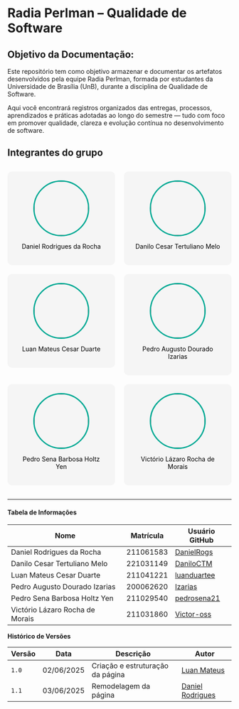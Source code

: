 # Radia Perlman – Qualidade de Software

## Objetivo da Documentação:

Este repositório tem como objetivo armazenar e documentar os artefatos desenvolvidos pela equipe Radia Perlman, formada por estudantes da Universidade de Brasília (UnB), durante a disciplina de Qualidade de Software.

Aqui você encontrará registros organizados das entregas, processos, aprendizados e práticas adotadas ao longo do semestre — tudo com foco em promover qualidade, clareza e evolução contínua no desenvolvimento de software.

## Integrantes do grupo

<div style="
  display: grid;
  grid-template-columns: repeat(auto-fit, minmax(210px, 1fr));
  gap: 20px;
  margin-top: 30px;
">

<a href="https://github.com/DanielRogs" style="text-decoration: none; color: inherit;">
  <div style="text-align: center; background: #f5f5f5; padding: 20px; border-radius: 10px;">
    <img src="https://github.com/DanielRogs.png" style="width: 120px; height: 120px; object-fit: cover; border-radius: 50%; border: 3px solid #00aa95;">
    <p style="color: black;">Daniel Rodrigues da Rocha</p>
  </div>
</a>

<a href="https://github.com/DaniloCTM" style="text-decoration: none; color: inherit;">
  <div style="text-align: center; background: #f5f5f5; padding: 20px; border-radius: 10px;">
    <img src="https://github.com/DaniloCTM.png" style="width: 120px; height: 120px; object-fit: cover; border-radius: 50%; border: 3px solid #00aa95;">
    <p style="color: black;">Danilo Cesar Tertuliano Melo</p>
  </div>
</a>

<a href="https://github.com/luanduartee" style="text-decoration: none; color: inherit;">
  <div style="text-align: center; background: #f5f5f5; padding: 20px; border-radius: 10px;">
    <img src="https://github.com/luanduartee.png" style="width: 120px; height: 120px; object-fit: cover; border-radius: 50%; border: 3px solid #00aa95;">
    <p style="color: black;">Luan Mateus Cesar Duarte</p>
  </div>
</a>

<a href="https://github.com/Izarias" style="text-decoration: none; color: inherit;">
  <div style="text-align: center; background: #f5f5f5; padding: 20px; border-radius: 10px;">
    <img src="https://github.com/Izarias.png" style="width: 120px; height: 120px; object-fit: cover; border-radius: 50%; border: 3px solid #00aa95;">
    <p style="color: black;">Pedro Augusto Dourado Izarias</p>
  </div>
</a>

<a href="https://github.com/pedrosena21" style="text-decoration: none; color: inherit;">
  <div style="text-align: center; background: #f5f5f5; padding: 20px; border-radius: 10px;">
    <img src="https://github.com/pedrosena21.png" style="width: 120px; height: 120px; object-fit: cover; border-radius: 50%; border: 3px solid #00aa95;">
    <p style="color: black;">Pedro Sena Barbosa Holtz Yen</p>
  </div>
</a>

<a href="https://github.com/Victor-oss" style="text-decoration: none; color: inherit;">
  <div style="text-align: center; background: #f5f5f5; padding: 20px; border-radius: 10px;">
    <img src="https://github.com/Victor-oss.png" style="width: 120px; height: 120px; object-fit: cover; border-radius: 50%; border: 3px solid #00aa95;">
    <p style="color: black;">Victório Lázaro Rocha de Morais</p>
  </div>
</a>

</div>

<br/>

---

#### Tabela de Informações

| Nome                                      | Matrícula   | Usuário GitHub      |
|--------------------------------------------|-------------|---------------------|
| Daniel Rodrigues da Rocha                  | 211061583   | [DanielRogs](https://github.com/DanielRogs)         |
| Danilo Cesar Tertuliano Melo               | 221031149   | [DaniloCTM](https://github.com/DaniloCTM)           |
| Luan Mateus Cesar Duarte                   | 211041221   | [luanduartee](https://github.com/luanduartee)       |
| Pedro Augusto Dourado Izarias              | 200062620   | [Izarias](https://github.com/Izarias)               |
| Pedro Sena Barbosa Holtz Yen               | 211029540   | [pedrosena21](https://github.com/pedrosena21)       |
| Victório Lázaro Rocha de Morais            | 211031860   | [Victor-oss](https://github.com/Victor-oss)         |

**Histórico de Versões**

| **Versão** | **Data**     | **Descrição**                     | **Autor**                                          |
|------------|--------------|-----------------------------------|----------------------------------------------------|
| `1.0`      | 02/06/2025   | Criação e estruturação da página  | [Luan Mateus](https://github.com/luanduartee)      |
| `1.1`      | 03/06/2025   | Remodelagem da página             | [Daniel Rodrigues](https://github.com/DanielRogs)  |
